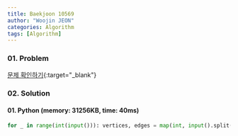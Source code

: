 ```yaml
---
title: Baekjoon 10569
author: "Woojin JEON"
categories: Algorithm
tags: [Algorithm]
---
```


### 01. Problem

[문제 확인하기](https://www.acmicpc.net/problem/10569){:target="_blank"}

### 02. Solution

#### 01. Python (memory: 31256KB, time: 40ms)

```Python
for _ in range(int(input())): vertices, edges = map(int, input().split()); print(edges-vertices+2)
```
